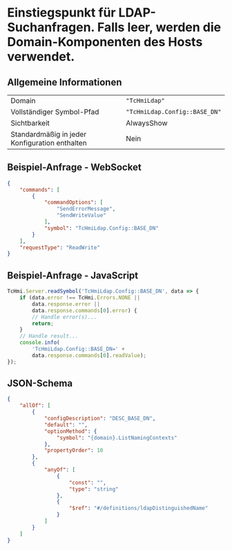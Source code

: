 # Einstiegspunkt für LDAP-Suchanfragen. Falls leer, werden die Domain-Komponenten des Hosts verwendet.

## Allgemeine Informationen

|  |  |
| - | - |
| Domain | `"TcHmiLdap"` |
| Vollständiger Symbol-Pfad | `"TcHmiLdap.Config::BASE_DN"` |
| Sichtbarkeit | AlwaysShow |
| Standardmäßig in jeder Konfiguration enthalten | Nein |

## Beispiel-Anfrage - WebSocket

```json
{
    "commands": [
        {
            "commandOptions": [
                "SendErrorMessage",
                "SendWriteValue"
            ],
            "symbol": "TcHmiLdap.Config::BASE_DN"
        }
    ],
    "requestType": "ReadWrite"
}
```

## Beispiel-Anfrage - JavaScript

```javascript
TcHmi.Server.readSymbol('TcHmiLdap.Config::BASE_DN', data => {
    if (data.error !== TcHmi.Errors.NONE ||
        data.response.error ||
        data.response.commands[0].error) {
        // Handle error(s)...
        return;
    }
    // Handle result...
    console.info(
        'TcHmiLdap.Config::BASE_DN=' +
        data.response.commands[0].readValue);
});
```

## JSON-Schema

```json
{
    "allOf": [
        {
            "configDescription": "DESC_BASE_DN",
            "default": "",
            "optionMethod": {
                "symbol": "{domain}.ListNamingContexts"
            },
            "propertyOrder": 10
        },
        {
            "anyOf": [
                {
                    "const": "",
                    "type": "string"
                },
                {
                    "$ref": "#/definitions/ldapDistinguishedName"
                }
            ]
        }
    ]
}
```
